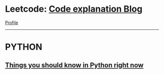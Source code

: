 #  Leetcode: <a href="https://adithyakrishnav.blogspot.com/" target="_blank">Code explanation Blog</a>
<a  href="https://www.blogger.com/profile/16427972840337712015">Profile </a>

-------------------------------

 # PYTHON 
## <a href="https://medium.com/towardsdev/things-you-should-know-in-python-right-now-part-1-bcbbfeeb507c" target="_blank" >Things you should know in Python right now</a>
